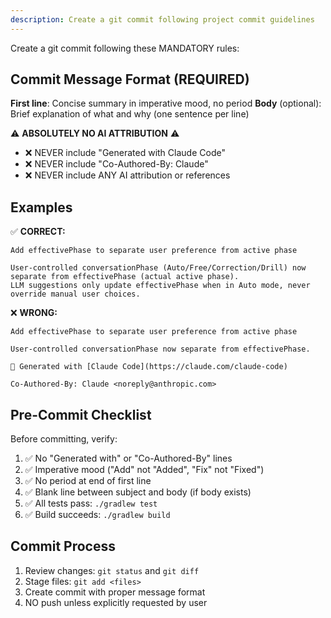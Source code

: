 ```yaml
---
description: Create a git commit following project commit guidelines
---
```


Create a git commit following these MANDATORY rules:

## Commit Message Format (REQUIRED)

**First line**: Concise summary in imperative mood, no period
**Body** (optional): Brief explanation of what and why (one sentence per line)

⚠️ **ABSOLUTELY NO AI ATTRIBUTION** ⚠️
- ❌ NEVER include "Generated with Claude Code"
- ❌ NEVER include "Co-Authored-By: Claude"
- ❌ NEVER include ANY AI attribution or references

## Examples

✅ **CORRECT:**
```
Add effectivePhase to separate user preference from active phase

User-controlled conversationPhase (Auto/Free/Correction/Drill) now separate from effectivePhase (actual active phase).
LLM suggestions only update effectivePhase when in Auto mode, never override manual user choices.
```

❌ **WRONG:**
```
Add effectivePhase to separate user preference from active phase

User-controlled conversationPhase now separate from effectivePhase.

🤖 Generated with [Claude Code](https://claude.com/claude-code)

Co-Authored-By: Claude <noreply@anthropic.com>
```

## Pre-Commit Checklist

Before committing, verify:
1. ✅ No "Generated with" or "Co-Authored-By" lines
2. ✅ Imperative mood ("Add" not "Added", "Fix" not "Fixed")
3. ✅ No period at end of first line
4. ✅ Blank line between subject and body (if body exists)
5. ✅ All tests pass: `./gradlew test`
6. ✅ Build succeeds: `./gradlew build`

## Commit Process

1. Review changes: `git status` and `git diff`
2. Stage files: `git add <files>`
3. Create commit with proper message format
4. NO push unless explicitly requested by user